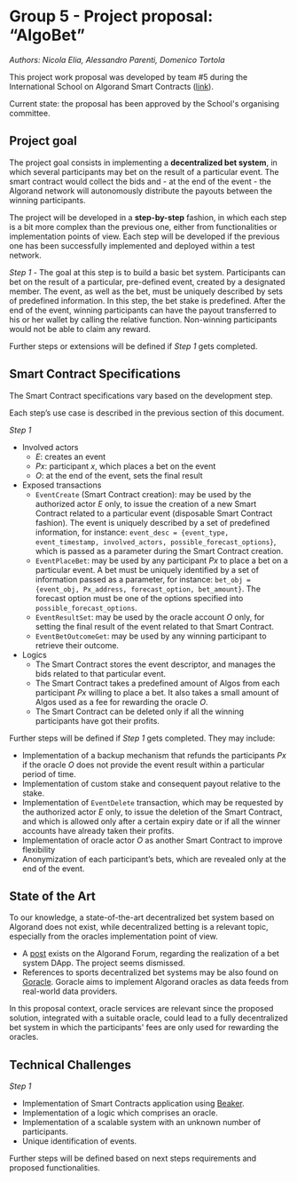 # Group 5 - Project proposal: “AlgoBet”

_Authors: Nicola Elia, Alessandro Parenti, Domenico Tortola_

This project work proposal was developed by team #5 during the International School on Algorand Smart Contracts ([link](https://algorand-school.github.io/algorand-school/)).

Current state: the proposal has been approved by the School's organising committee.

## Project goal

The project goal consists in implementing a **decentralized bet system**, in which several participants may bet on the result of a particular event. The smart contract would collect the bids and - at the end of the event - the Algorand network will autonomously distribute the payouts between the winning participants.

The project will be developed in a **step-by-step** fashion, in which each step is a bit more complex than the previous one, either from functionalities or implementation points of view. Each step will be developed if the previous one has been successfully implemented and deployed within a test network.

_Step 1_ - The goal at this step is to build a basic bet system. Participants can bet on the result of a particular, pre-defined event, created by a designated member. The event, as well as the bet, must be uniquely described by sets of predefined information. In this step, the bet stake is predefined. After the end of the event, winning participants can have the payout transferred to his or her wallet by calling the relative function. Non-winning participants would not be able to claim any reward.

Further steps or extensions will be defined if _Step 1_ gets completed.

## Smart Contract Specifications

The Smart Contract specifications vary based on the development step.

Each step’s use case is described in the previous section of this document.

_Step 1_

- Involved actors
  - _E_: creates an event
  - _Px_: participant _x_, which places a bet on the event
  - _O_: at the end of the event, sets the final result
- Exposed transactions
  - `EventCreate` (Smart Contract creation): may be used by the authorized actor _E_ only, to issue the creation of a new Smart Contract related to a particular event (disposable Smart Contract fashion). The event is uniquely described by a set of predefined information, for instance: `event_desc = {event_type, event_timestamp, involved_actors, possible_forecast_options}`, which is passed as a parameter during the Smart Contract creation.
  - `EventPlaceBet`: may be used by any participant _Px_ to place a bet on a particular event. A bet must be uniquely identified by a set of information passed as a parameter, for instance: `bet_obj = {event_obj, Px_address, forecast_option, bet_amount}`. The forecast option must be one of the options specified into `possible_forecast_options`.
  - `EventResultSet`: may be used by the oracle account _O_ only, for setting the final result of the event related to that Smart Contract.
  - `EventBetOutcomeGet`: may be used by any winning participant to retrieve their outcome.
- Logics
  - The Smart Contract stores the event descriptor, and manages the bids related to that particular event.
  - The Smart Contract takes a predefined amount of Algos from each participant _Px_ willing to place a bet. It also takes a small amount of Algos used as a fee for rewarding the oracle _O_.
  - The Smart Contract can be deleted only if all the winning participants have got their profits.

Further steps will be defined if _Step 1_ gets completed. They may include:

- Implementation of a backup mechanism that refunds the participants _Px_ if the oracle _O_ does not provide the event result within a particular period of time.
- Implementation of custom stake and consequent payout relative to the stake.
- Implementation of `EventDelete` transaction, which may be requested by the authorized actor _E_ only, to issue the deletion of the Smart Contract, and which is allowed only after a certain expiry date or if all the winner accounts have already taken their profits.
- Implementation of oracle actor _O_ as another Smart Contract to improve flexibility
- Anonymization of each participant’s bets, which are revealed only at the end of the event.

## State of the Art

To our knowledge, a state-of-the-art decentralized bet system based on Algorand does not exist, while decentralized betting is a relevant topic, especially from the oracles implementation point of view.

- A [post](https://forum.algorand.org/t/algorand-bet-my-first-attempt-at-a-dapp/3957) exists on the Algorand Forum, regarding the realization of a bet system DApp. The project seems dismissed.
- References to sports decentralized bet systems may be also found on [Goracle](https://www.goracle.io/post/algorand-the-future-of-sports-betting). Goracle aims to implement Algorand oracles as data feeds from real-world data providers.

In this proposal context, oracle services are relevant since the proposed solution, integrated with a suitable oracle, could lead to a fully decentralized bet system in which the participants' fees are only used for rewarding the oracles.

## Technical Challenges

_Step 1_

- Implementation of Smart Contracts application using [Beaker](https://github.com/algorand-devrel/beaker).
- Implementation of a logic which comprises an oracle.
- Implementation of a scalable system with an unknown number of participants.
- Unique identification of events.

Further steps will be defined based on next steps requirements and proposed functionalities.
